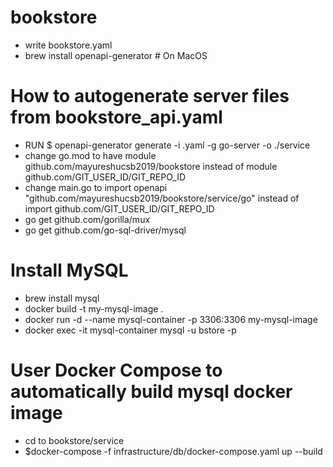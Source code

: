 # bookstore

* write bookstore.yaml 
* brew install openapi-generator  # On MacOS

# How to autogenerate server files from bookstore_api.yaml
* RUN $ openapi-generator generate -i <file-name>.yaml -g go-server -o ./service
* change go.mod to have module github.com/mayureshucsb2019/bookstore instead of module github.com/GIT_USER_ID/GIT_REPO_ID
* change main.go to import openapi "github.com/mayureshucsb2019/bookstore/service/go" instead of import github.com/GIT_USER_ID/GIT_REPO_ID
* go get github.com/gorilla/mux
* go get github.com/go-sql-driver/mysql

# Install MySQL 
* brew install mysql
* docker build -t my-mysql-image .
* docker run -d --name mysql-container -p 3306:3306 my-mysql-image
* docker exec -it mysql-container mysql -u bstore -p

# User Docker Compose to automatically build mysql docker image
* cd to bookstore/service
* $docker-compose -f infrastructure/db/docker-compose.yaml up --build
